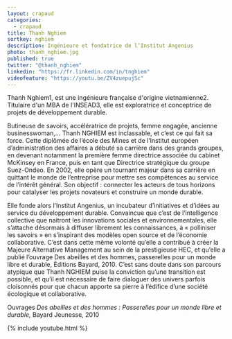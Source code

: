 ```yaml
---
layout: crapaud
categories:
  - crapaud
title: Thanh Nghiem 
sortkey: nghiem
description: Ingénieure et fondatrice de l’Institut Angenius
photo: thanh_nghiem.jpg
published: true
twitter: "@thanh_nghiem"
linkedin: "https://fr.linkedin.com/in/tnghiem"
videofeature: "https://youtu.be/ZV4zuepujSc" 
---
```



Thanh Nghiem1, est une ingénieure française d'origine vietnamienne2. Titulaire d'un MBA de l'INSEAD3, elle est exploratrice et conceptrice de projets de développement durable.


Butineuse de savoirs, accélératrice de projets, femme engagée, ancienne businesswoman,… Thanh NGHIEM est inclassable, et c’est ce qui fait sa force. Cette diplômée de l’école des Mines et de l’Institut européen d’administration des affaires a débuté sa carrière dans des grands groupes, en devenant notamment la première femme directrice associée du cabinet McKinsey en France, puis en tant que Directrice stratégique du groupe Suez-Ondeo. En 2002, elle opère un tournant majeur dans sa carrière en quittant le monde de l’entreprise pour mettre ses compétences au service de l’intérêt général. Son objectif : connecter les acteurs de tous horizons pour catalyser les projets novateurs et construire un monde durable.

Elle fonde alors l’Institut Angenius, un incubateur d’initiatives et d’idées au service du développement durable. Convaincue que c’est de l’intelligence collective que naitront les innovations sociales et environnementales, elle s’attache désormais à diffuser librement les connaissances, à « polliniser les savoirs » en s’inspirant des modèles open source et de l’économie collaborative. C’est dans cette même volonté qu’elle a contribué à créer la Majeure Alternative Management au sein de la prestigieuse HEC, et qu’elle a publié l’ouvrage Des abeilles et des hommes, passerelles pour un monde libre et durable, Éditions Bayard, 2010. C’est sans doute dans son parcours atypique que Thanh NGHIEM puise la conviction qu’une transition est possible, et qu’il est nécessaire de faire dialoguer des univers parfois cloisonnés pour que chacun apporte sa pierre à l’édifice d’une société écologique et collaborative.

Ouvrages
*Des abeilles et des hommes : Passerelles pour un monde libre et durable,* Bayard Jeunesse, 2010


{% include youtube.html %}